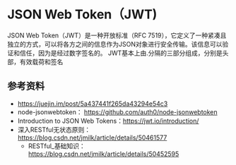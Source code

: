 # JSON Web Token（JWT)

JSON Web Token（JWT）是一种开放标准（RFC 7519），它定义了一种紧凑且独立的方式，可以将各方之间的信息作为JSON对象进行安全传输。该信息可以验证和信任，因为是经过数字签名的。
JWT基本上由.分隔的三部分组成，分别是头部，有效载荷和签名

## 参考资料

- https://juejin.im/post/5a437441f265da43294e54c3
- node-jsonwebtoken： https://github.com/auth0/node-jsonwebtoken
- Introduction to JSON Web Tokens：https://jwt.io/introduction/
- 深入RESTful无状态原则：https://blog.csdn.net/jmilk/article/details/50461577
  - RESTful_基础知识：https://blog.csdn.net/jmilk/article/details/50452595
